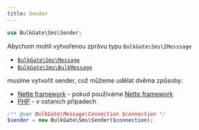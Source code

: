 ```yaml
---
title: Sender
---
```


``` php
use BulkGate\Sms\Sender;
```

Abychom mohli vytvořenou zprávu typu `BulkGate\Sms\IMesssage`

 - [`BulkGate\Sms\Message`](php-sdk-messsage.md)
 - [`BulkGate\Sms\BulkMessage`](php-sdk-bulk-message.md)

musíme vytvořit sender, což můžeme udělat dvěma způsoby:

 - [Nette framework](php-sdk-nette.md) - pokud používáme [Nette framework](https://nette.org/)
 - [PHP](php-sdk-instalation.md) - v ostaních případech
 
 ``` php
 /** @var BulkGate\Message\Connection $connection */
 $sender = new BulkGate\Sms\Sender($connection);
 ```
 
 
